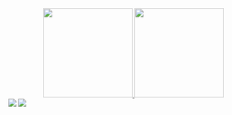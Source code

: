 
<div align="center">
  <a href="https://github.com/PoulSoares619">
  <img height="180em"  src="https://github-readme-stats.vercel.app/api?username=PoulSoares619&show_icons=true&theme=great-gatsby&include_all_commits=true&count_private=true"/>
  <img height="180em"  src="https://github-readme-stats.vercel.app/api/top-langs/?username=PoulSoares619&layout=compact&langs_count=7&theme=great-gatsby"/>
</div>

<div style="display: inline_block"> 
  <a href="https://www.instagram.com/poul.pheez/" target="_blank"><img src="https://img.shields.io/badge/-Instagram-%23E4405F?style=for-the-badge&logo=instagram&logoColor=white" target="_blank"></a>
  <a href = "mailto:poul.pheez2@gmail.com"><img src="https://img.shields.io/badge/-Gmail-%23333?style=for-the-badge&logo=gmail&logoColor=red" target="_blank"></a>
  
</div>
